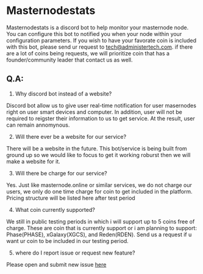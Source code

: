 # Masternodestats

Masternodestats is a discord bot to help monitor your masternode node. You can configure this bot to notified you when your node within your configuration parameters. If you wish to have your favorate coin is included with this bot, please send ur request to tech@administertech.com. if there are a lot of coins being requests, we will prioritize coin that has a founder/community leader that contact us as well.

## Q.A:
1. Why discord bot instead of a website?

Discord bot allow us to give user real-time notification for user masernodes right on user smart devices and computer. In addition, user will not be required to reigster their information to us to get service. At the result, user can remain annomynous.

2. Will there ever be a website for our service?

There will be a website in the future. This bot/service is being built from ground up so we would like to focus to get it working roburst then we will make a website for it.

3. Will there be charge for our service?

Yes. Just like masternode.online or similar services, we do not charge our users, we only do one time charge for coin to get included in the platform. Pricing structure will be listed here after test period

4. What coin currently supported?

We still in public testing periods in which i will support up to 5 coins free of charge. These are coin that is currently support or i am planning to support: Phase(PHASE), xGalaxy(XGCS), and Reden(RDEN). Send us a request if u want ur coin to be included in our testing period.

5. where do I report issue or request new feature?

Please open and submit new issue [here](https://github.com/AdministerTeach/masternodestats/issues)
